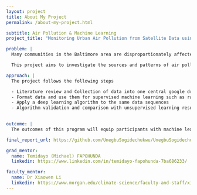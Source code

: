 ```yaml
---
layout: project
title: About My Project
permalink: /about-my-project.html

subtitle: Air Pollution & Machine Learning
project_title: "Monitoring Urban Air Pollution from Satellite Data using Machine Learning."

problem: |
  Many communities in the Baltimore area are disproportionately affected by poor air quality, leading to higher rates of respiratory and cardiovascular illnesses. Despite growing awareness, there is a lack of localized, real-time monitoring and community-driven solutions to address air pollution.

  This project aims to investigate the sources and patterns of air pollution in Baltimore and explore how data-driven interventions can support healthier environments and more informed policy decisions.

approach: |
  The project follows the following steps

  - Literature review and Collection of data into one central google drive and basic quality control by plotting and visual inspections.
  - Format data and use them for supervised machine learning such as random forest
  - Apply a deep learning algorithm to the same data sequences
  - Algorithm validation and comparison with unsupervised learning results.
    

outcome: |
  The outcomes of this program will equip participants with machine learning techniques for satellite data retrieval related to air quality in the Baltimore–Washington area. Participants will gain practical knowledge of data collection methods and formats, how to match data records, and how to apply basic machine learning tools such as random forest. Depending on research progress, they may also have the opportunity to explore deep learning algorithms.

final_report_url: https://github.com/UnegbuSogidechukwu/UnegbuSogidechukwu.github.io/raw/master/Project_9___Monitoring_Urban_Air_Pollution_from_Satellite_Data_using_Machine_Learning.pdf

grad_mentor:
  name: Temidayo (Michael) FAPOHUNDA
  linkedin: https://www.linkedin.com/in/temidayo-fapohunda-7ba686233/

faculty_mentor:
  name: Dr Xiaowen Li
  linkedin: https://www.morgan.edu/climate-science/faculty-and-staff/xiaowen-li
---
```

